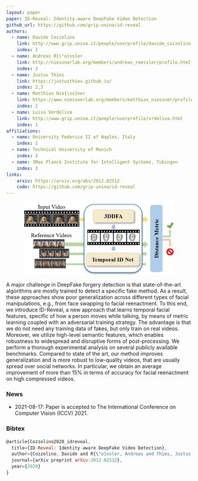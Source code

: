 ```yaml
---
layout: paper
paper: ID-Reveal: Identity-aware DeepFake Video Detection
github_url: https://github.com/grip-unina/id-reveal
authors:  
  - name: Davide Cozzolino
    link: http://www.grip.unina.it/people/userprofile/davide_cozzolino.html
    index: 1
  - name: Andreas R{\"o}ssler
    link: http://niessnerlab.org/members/andreas_roessler/profile.html
    index: 2
  - name: Justus Thies
    link: https://justusthies.github.io/
    index: 2,3
  - name: Matthias Nie{\ss}ner
    link: https://www.niessnerlab.org/members/matthias_niessner/profile.html
    index: 2
  - name: Luisa Verdoliva
    link: http://www.grip.unina.it/people/userprofile/vrdoliva.html
    index: 1
affiliations: 
  - name: University Federico II of Naples, Italy
    index: 1
  - name: Technical University of Munich
    index: 2
  - name: 3Max Planck Institute for Intelligent Systems, Tubingen
    index: 3
links:
    arxiv: https://arxiv.org/abs/2012.02512
    code: https://github.com/grip-unina/id-reveal
---
```


<center><img src="./header.jpg" alt="header" height="200" /></center>

A major challenge in DeepFake forgery detection is that state-of-the-art algorithms are mostly trained to detect a specific fake method. As a result, these approaches show poor generalization across different types of facial manipulations, e.g., from face swapping to facial reenactment. To this end, we introduce ID-Reveal, a new approach that learns temporal facial features, specific of how a person moves while talking, by means of metric learning coupled with an adversarial training strategy. The advantage is that we do not need any training data of fakes, but only train on real videos. Moreover, we utilize high-level semantic features, which enables robustness to widespread and disruptive forms of post-processing. We perform a thorough experimental analysis on several publicly available benchmarks. Compared to state of the art, our method improves generalization and is more robust to low-quality videos, that are usually spread over social networks. In particular, we obtain an average improvement of more than 15% in terms of accuracy for facial reenactment on high compressed videos.

### News

*   2021-08-17: Paper is accepted to The International Conference on Computer Vision (ICCV) 2021.

### Bibtex

```javascript
@article{Cozzolino2020_idreveal,
  title={ID-Reveal: Identity-aware DeepFake Video Detection},
  author={Cozzolino, Davide and R{\"o}ssler, Andreas and Thies, Justus and Nie{\ss}ner, Matthias and Verdoliva, Luisa},
  journal={arXiv preprint arXiv:2012.02512},
  year={2020}
}
```
